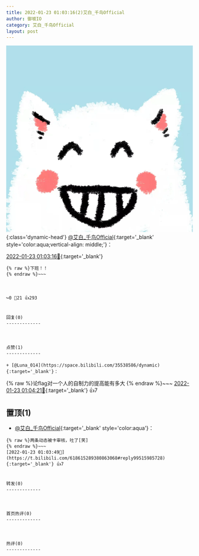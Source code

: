 ```yaml
---
title: 2022-01-23 01:03:16(2)艾白_千鸟Official
author: 御坂IO
category: 艾白_千鸟Official
layout: post
---
```


![img](/images/9ae8b9445fd0665cc014d9080156a45271be73c6.jpg){:class='dynamic-head'}
[@艾白_千鸟Official](https://space.bilibili.com/334537711/dynamic){:target='_blank' style='color:aqua;vertical-align: middle;'}：

[2022-01-23 01:03:16🔗](https://t.bilibili.com/618615289380863068){:target='_blank'}

~~~
{% raw %}下班！！
{% endraw %}~~~



↪️0 💬21 👍293


回复(0)
-------------



点赞(1)
-------------

+ [@Luna_014](https://space.bilibili.com/35538586/dynamic){:target='_blank'}：
~~~
{% raw %}论flag对一个人的自制力的提高能有多大
{% endraw %}~~~
[2022-01-23 01:04:21🔗](https://t.bilibili.com/618615289380863068#reply99516056496){:target='_blank'} 👍7


置顶(1)
-------------

+ [@艾白_千鸟Official](https://space.bilibili.com/334537711/dynamic){:target='_blank' style='color:aqua'}：
~~~
{% raw %}两条动态被卡审核，吐了[笑]
{% endraw %}~~~
[2022-01-23 01:03:49🔗](https://t.bilibili.com/618615289380863068#reply99515985728){:target='_blank'} 👍7


转发(0)
-------------



首页热评(0)
-------------



热评(0)
-------------




